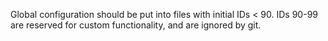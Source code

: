 Global configuration should be put into files with initial IDs < 90. IDs
90-99 are reserved for custom functionality, and are ignored by git.
